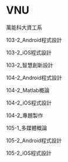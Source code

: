 # VNU
萬能科大資工系

103-2_Android程式設計

103-2_iOS程式設計

103-2_智慧創新設計

104-2_Android程式設計

104-2_Matlab概論

104-2_iOS程式設計

104-2_專題製作

105-1_多媒體概論

105-2_Android程式設計

105-2_iOS程式設計
